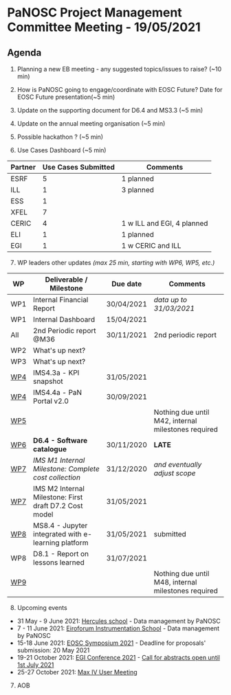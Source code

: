 PaNOSC Project Management Committee Meeting - 19/05/2021 
=========================================================

Agenda
------	

1. Planning a new EB meeting - any suggested topics/issues to raise? (~10 min)

2. How is PaNOSC going to engage/coordinate with EOSC Future? Date for EOSC Future presentation(~5 min)

3. Update on the supporting document for D6.4 and MS3.3 (~5 min)

4. Update on the annual meeting organisation (~5 min)

5. Possible hackathon ? (~5 min)

6. Use Cases Dashboard (~5 min)

| Partner | Use Cases Submitted | Comments |
| ------- | ------------------- | -------- |
| ESRF  |  5  | 1 planned   |
| ILL   |  1  | 3 planned  | 1 w CERIC and EGI)
| ESS   |  1  |   |
| XFEL  |  7  |   |
| CERIC |  4  | 1 w ILL and EGI, 4 planned |
| ELI   |  1  | 1 planned  |
| EGI   |  1  | 1 w CERIC and ILL | 

7. WP leaders other updates *(max 25 min, starting with WP6, WP5, etc.)*

| WP | Deliverable / Milestone | Due date | Comments |
| -- | --------- | -------- | -------- |
| WP1 | Internal Financial Report | 30/04/2021| *data up to 31/03/2021* |
| WP1 | Internal Dashboard | 15/04/2021|  |
| All | 2nd Periodic report @M36 | 30/11/2021 | 2nd periodic report |
| WP2 | What's up next? | |  |
| WP3 | What's up next? | |  |
| [WP4](https://github.com/panosc-eu/panosc/wiki/Work-Packages-dashboards#wp4--data-analysis-services) | IMS4.3a - KPI snapshot | 31/05/2021 | |
| [WP4](https://github.com/panosc-eu/panosc/wiki/Work-Packages-dashboards#wp4--data-analysis-services) | IMS4.4a - PaN Portal v2.0 | 30/09/2021 | |
| [WP5](https://github.com/panosc-eu/panosc/wiki/Work-Packages-dashboards#wp5--virtual-neutron-and-x-ray-laboratory-vinyl) | | | Nothing due until M42, internal milestones required |
| [WP6](https://github.com/panosc-eu/panosc/wiki/Work-Packages-dashboards#wp6--eosc-integration) | **D6.4 - Software catalogue** | 30/11/2020 | **LATE** |
| [WP7](https://github.com/panosc-eu/panosc/wiki/Work-Packages-dashboards#wp7--sustainability) | *IMS M1 Internal Milestone: Complete cost collection* | 31/12/2020 | *and eventually adjust scope* |
| [WP7](https://github.com/panosc-eu/panosc/wiki/Work-Packages-dashboards#wp7--sustainability)  | IMS M2 Internal Milestone: First draft D7.2 Cost model |31/05/2021 |  |
| [WP8](https://github.com/panosc-eu/panosc/wiki/Work-Packages-dashboards#wp8--staff-and-user-training) | MS8.4 - Jupyter integrated with e-learning platform | 31/05/2021 | submitted  |
| WP8 | D8.1 - Report on lessons learned | 31/07/2021 |  |
| [WP9](https://github.com/panosc-eu/panosc/wiki/Work-Packages-dashboards#wp9--outreachcommunication-and-disseminationimpact) | | | Nothing due until M48, internal milestones required |

8. Upcoming events

* 31 May - 9 June 2021: [Hercules school](https://www.accelerate2020.eu/description-the-hercules-specialized-course-hsc-is-an-extensive-training-that-is-being-organized-since-2006-taking-place-after-the-main-hercules-school-and-combining-both-theoretical-and-practical/) - Data management by PaNOSC
* 7 - 11 June 2021: [Eiroforum Instrumentation School](https://workshops.ill.fr/event/279/timetable/) - Data management by PaNOSC 
* 15-18 June 2021: [EOSC Symposium 2021](https://www.eoscsecretariat.eu/events/eosc-symposium-2021) - Deadline for proposals' submission: 20 May 2021
* 19-21 October 2021: [EGI Conference 2021](https://www.egi.eu/egi-conference/2021-beyond-the-horizon/) - [Call for abstracts open until 1st July 2021](https://www.egi.eu/egi-conference/2021-beyond-the-horizon/call-for-abstracts/)
* 25-27 October 2021: [Max IV User Meeting](https://www.maxiv.lu.se/users/user-meetings/) 
 
7. AOB




